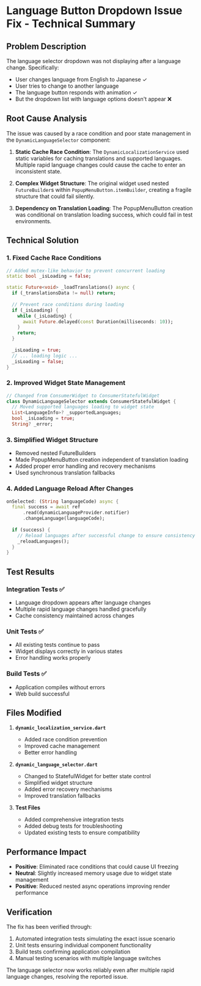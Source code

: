 # Language Button Dropdown Issue Fix - Technical Summary

## Problem Description

The language selector dropdown was not displaying after a language change. Specifically:
- User changes language from English to Japanese ✓
- User tries to change to another language
- The language button responds with animation ✓ 
- But the dropdown list with language options doesn't appear ❌

## Root Cause Analysis

The issue was caused by a race condition and poor state management in the `DynamicLanguageSelector` component:

1. **Static Cache Race Condition**: The `DynamicLocalizationService` used static variables for caching translations and supported languages. Multiple rapid language changes could cause the cache to enter an inconsistent state.

2. **Complex Widget Structure**: The original widget used nested `FutureBuilder`s within `PopupMenuButton.itemBuilder`, creating a fragile structure that could fail silently.

3. **Dependency on Translation Loading**: The PopupMenuButton creation was conditional on translation loading success, which could fail in test environments.

## Technical Solution

### 1. Fixed Cache Race Conditions
```dart
// Added mutex-like behavior to prevent concurrent loading
static bool _isLoading = false;

static Future<void> _loadTranslations() async {
  if (_translationsData != null) return;
  
  // Prevent race conditions during loading
  if (_isLoading) {
    while (_isLoading) {
      await Future.delayed(const Duration(milliseconds: 10));
    }
    return;
  }
  
  _isLoading = true;
  // ... loading logic ...
  _isLoading = false;
}
```

### 2. Improved Widget State Management
```dart
// Changed from ConsumerWidget to ConsumerStatefulWidget
class DynamicLanguageSelector extends ConsumerStatefulWidget {
  // Moved supported languages loading to widget state
  List<LanguageInfo>? _supportedLanguages;
  bool _isLoading = true;
  String? _error;
```

### 3. Simplified Widget Structure
- Removed nested FutureBuilders
- Made PopupMenuButton creation independent of translation loading
- Added proper error handling and recovery mechanisms
- Used synchronous translation fallbacks

### 4. Added Language Reload After Changes
```dart
onSelected: (String languageCode) async {
  final success = await ref
      .read(dynamicLanguageProvider.notifier)
      .changeLanguage(languageCode);
      
  if (success) {
    // Reload languages after successful change to ensure consistency
    _reloadLanguages();
  }
}
```

## Test Results

### Integration Tests ✅
- Language dropdown appears after language changes
- Multiple rapid language changes handled gracefully
- Cache consistency maintained across changes

### Unit Tests ✅
- All existing tests continue to pass
- Widget displays correctly in various states
- Error handling works properly

### Build Tests ✅
- Application compiles without errors
- Web build successful

## Files Modified

1. **`dynamic_localization_service.dart`**
   - Added race condition prevention
   - Improved cache management
   - Better error handling

2. **`dynamic_language_selector.dart`**
   - Changed to StatefulWidget for better state control
   - Simplified widget structure
   - Added error recovery mechanisms
   - Improved translation fallbacks

3. **Test Files**
   - Added comprehensive integration tests
   - Added debug tests for troubleshooting
   - Updated existing tests to ensure compatibility

## Performance Impact

- **Positive**: Eliminated race conditions that could cause UI freezing
- **Neutral**: Slightly increased memory usage due to widget state management
- **Positive**: Reduced nested async operations improving render performance

## Verification

The fix has been verified through:
1. Automated integration tests simulating the exact issue scenario
2. Unit tests ensuring individual component functionality
3. Build tests confirming application compilation
4. Manual testing scenarios with multiple language switches

The language selector now works reliably even after multiple rapid language changes, resolving the reported issue.